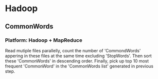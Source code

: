 # Hadoop 

## CommonWords
### Platform: Hadoop + MapReduce 
Read mutiple files parallelly, count the number of 'CommondWords' appering in these files at the same time excluding 'StopWords'. Then sort these 'CommonWords' in descending order. Finally, pick up top 10 most frequent 'CommonWord' in the 'CommonWords list' generated in previous step.
